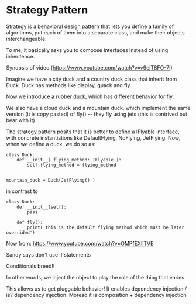 # Strategy Pattern

Strategy is a behavioral design pattern that lets you define a family of algorithms, put each of them into a separate class, and make their objects interchangeable.

To me, it basically asks you to compose interfaces instead of using inheritence.

Synopsis of video (https://www.youtube.com/watch?v=v9ejT8FO-7I)

Imagine we have a city duck and a country duck class that inherit from Duck. Duck has methods like display, quack and fly.

Now we introduce a rubber duck, which has different behavior for fly.

We also have a cloud duck and a mountain duck, which implement the same version (it is copy pasted) of fly() -- they fly using jets (this is contrived but bear with it).

The strategy pattern posits that it is better to define a IFlyable interface, with concrete instantiations like DefaultFlying, NoFlying, JetFlying. Now, when we define a duck, we do so as:

```
class Duck:
    def __init__( flying_method: IFlyable ):
    	self.flying_method = flying_method


mountain_duck = Duck(JetFlying() )
```

in contrast to

```
class Duck:
	def __init__(self):
		pass

	def fly():
		print('this is the default flying method which must be later overrided')
```

Now from: https://www.youtube.com/watch?v=OMPfEXIlTVE

Sandy says don't use if statements

Conditionals breed!!

In other words, we inject the object to play the role of the thing that varies

This allows us to get pluggable behavior! It enables dependency injection / is? dependency injection. Moreso it is composition + dependency injection
